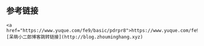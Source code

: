 ## 参考链接
    <a href="https://www.yuque.com/fe9/basic/pdrpr8">https://www.yuque.com/fe9/basic/pdrpr8</a>
    [呆萌小二郎博客跳转链接](http://blog.zhouminghang.xyz)

